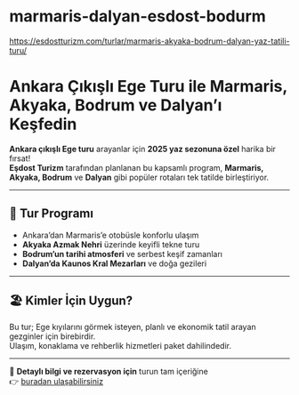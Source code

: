 # marmaris-dalyan-esdost-bodurm
https://esdostturizm.com/turlar/marmaris-akyaka-bodrum-dalyan-yaz-tatili-turu/


# Ankara Çıkışlı Ege Turu ile Marmaris, Akyaka, Bodrum ve Dalyan’ı Keşfedin

**Ankara çıkışlı Ege turu** arayanlar için **2025 yaz sezonuna özel** harika bir fırsat!  
**Eşdost Turizm** tarafından planlanan bu kapsamlı program, **Marmaris, Akyaka, Bodrum** ve **Dalyan** gibi popüler rotaları tek tatilde birleştiriyor.

---

## 🚌 Tur Programı

- Ankara’dan Marmaris’e otobüsle konforlu ulaşım  
- **Akyaka Azmak Nehri** üzerinde keyifli tekne turu  
- **Bodrum’un tarihi atmosferi** ve serbest keşif zamanları  
- **Dalyan’da Kaunos Kral Mezarları** ve doğa gezileri  

---

## 🏖️ Kimler İçin Uygun?

Bu tur; Ege kıyılarını görmek isteyen, planlı ve ekonomik tatil arayan gezginler için birebirdir.  
Ulaşım, konaklama ve rehberlik hizmetleri paket dahilindedir.

---

📌 **Detaylı bilgi ve rezervasyon için** turun tam içeriğine  
👉 [buradan ulaşabilirsiniz](https://esdostturizm.com/turlar/marmaris-akyaka-bodrum-dalyan-yaz-tatili-turu/)
